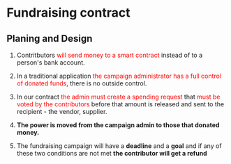 # Fundraising contract

## Planing and Design

1. Contritbutors <span style="color:red"> will send money to a smart contract</span> instead of to a person's bank account.

2. In a traditional application <span style="color:red"> the campaign administrator has a full control of donated funds</span>, there is no outside control.

3. In our contract <span style="color:red">the admin must create a spending request</span> that <span style="color: red">must be voted by the contributors</span> before that amount is released and sent to the recipient - the vendor, supplier.

4. **The power is moved from the campaign admin to those that donated money.**

5. The fundraising campaign will have a **deadline** and a **goal** and if any of these two conditions are not met **the contributor will get a refund**


